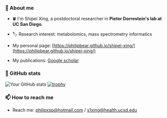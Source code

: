 ### 👋 About me
- :four_leaf_clover:  I'm Shipei Xing, a postdoctoral researcher in **Pieter Dorrestein's lab at UC San Diego**.

- :label:  Research interest: metabolomics, mass spectrometry informatics

- My personal page: [https://philipbear.github.io/shipei-xing/](https://philipbear.github.io/shipei-xing/)

- My publications: [Google scholar](https://scholar.google.ca/citations?user=en0zumcAAAAJ&hl=en)

### 🚀 GitHub stats
![Your GitHub stats](https://github-readme-stats.vercel.app/api?username=Philipbear&show_icons=true&theme=buefy&rank_icon=github)
[![trophy](https://github-profile-trophy.vercel.app/?username=Philipbear&theme=onedark&no-frame=true&no-bg=true&column=6&margin-w=15&margin-h=15)](https://github.com/ryo-ma/github-profile-trophy)

### 📫 How to reach me
- Reach me: philipxsp@hotmail.com  /  s1xing@health.ucsd.edu


<!--


- My homepage: [shipeixing.com](https://shipeixing.com)


:cn:
- 🔭 I’m currently working on ...
- 🌱 I’m currently learning ...
- 👯 I’m looking to collaborate on ...
- 🤔 I’m looking for help with ...
- 💬 Ask me about ...
- 📫 How to reach me: ...
- 😄 Pronouns: ...
- ⚡ Fun fact: ...
-->
